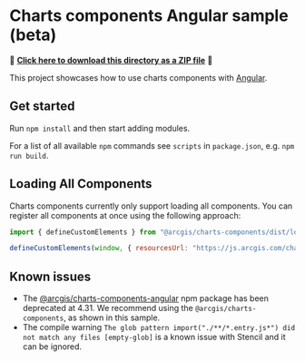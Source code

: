 # Charts components Angular sample (beta)

📁 **[Click here to download this directory as a ZIP file](https://esri.github.io/jsapi-resources/zips/charts-components-sample-angular.zip)** 📁

This project showcases how to use charts components with [Angular](https://angular.dev/).

## Get started

Run `npm install` and then start adding modules.

For a list of all available `npm` commands see `scripts` in `package.json`, e.g. `npm run build`.

## Loading All Components

Charts components currently only support loading all components. You can register all components at once using the following approach:

```js
import { defineCustomElements } from "@arcgis/charts-components/dist/loader";

defineCustomElements(window, { resourcesUrl: "https://js.arcgis.com/charts-components/4.32/assets" });
```

## Known issues

- The [@arcgis/charts-components-angular](https://www.npmjs.com/package/@arcgis/charts-components-angular) npm package has been deprecated at 4.31. We recommend using the `@arcgis/charts-components`, as shown in this sample.
- The compile warning `The glob pattern import("./**/*.entry.js*") did not match any files [empty-glob]` is a known issue with Stencil and it can be ignored.
